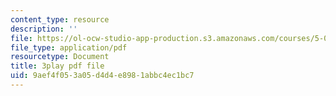 ```yaml
---
content_type: resource
description: ''
file: https://ol-ocw-studio-app-production.s3.amazonaws.com/courses/5-08j-biological-chemistry-ii-spring-2016/9aef4f053a05d4d4e8981abbc4ec1bc7_Dz8G2XoPrkM.pdf
file_type: application/pdf
resourcetype: Document
title: 3play pdf file
uid: 9aef4f05-3a05-d4d4-e898-1abbc4ec1bc7
---
```

